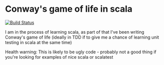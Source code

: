 # Conway's game of life in scala

[![Build Status](https://travis-ci.org/hamishdickson/game-of-life-scala.svg?branch=master)](https://travis-ci.org/hamishdickson/game-of-life-scala)

I am in the process of learning scala, as part of that I've been writing Conway's game of life (ideally in TDD if to
give me a chance of learning unit testing in scala at the same time)

Health warning: This is likely to be ugly code - probably not a good thing if you're looking for examples of nice scala or scalatest